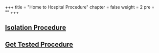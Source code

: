 +++
title = "Home to Hospital Procedure"
chapter = false
weight = 2
pre = "<b></b>"
+++





## [Isolation Procedure](/typicalprocedures/isolationprocedure/)
## [Get Tested Procedure](/typicalprocedures/testedprocedure/)